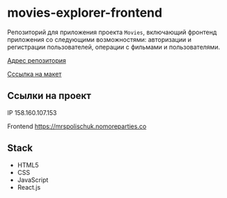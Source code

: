 # movies-explorer-frontend

Репозиторий для приложения проекта `Movies`, включающий фронтенд приложения со следующими возможностями: авторизации и регистрации пользователей, операции с фильмами и пользователями. 
  

[Адрес репозитория](https://github.com/ViktoryPolischuk/movies-explorer-frontend)

[Сссылка на макет](shttps://www.figma.com/file/a1zBh8GXVNJWPrCkuPJfjr/light-5?type=design&node-id=891-3857&mode=design&t=aslhiPY87ZJEJ1Rs-0)

## Ссылки на проект

IP 158.160.107.153

Frontend https://mrspolischuk.nomoreparties.co


## Stack
* HTML5
* CSS
* JavaScript
* React.js
